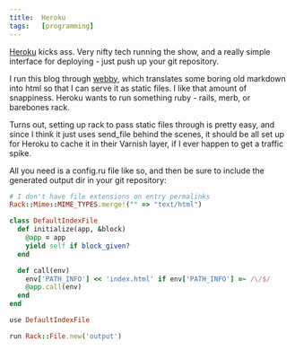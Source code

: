 ```yaml
---
title:  Heroku
tags:   [programming]
---
```


[Heroku][] kicks ass. Very nifty tech running the show, and a really simple interface for deploying - just push up your git repository.

I run this blog through [webby][], which translates some boring old markdown into html so that I can serve it as static files. I like that amount of snappiness.  Heroku wants to run something ruby - rails, merb, or barebones rack.

[Heroku]: http://heroku.com
[webby]: http://webby.rubyforge.org

Turns out, setting up rack to pass static files through is pretty easy, and since I think it just uses send_file behind the scenes, it should be all set up for Heroku to cache it in their Varnish layer, if I ever happen to get a traffic spike.

All you need is a config.ru file like so, and then be sure to include the generated output dir in your git repository:

~~~ruby
# I don't have file extensions on entry permalinks
Rack::Mime::MIME_TYPES.merge!("" => "text/html")

class DefaultIndexFile
  def initialize(app, &block)
    @app = app
    yield self if block_given?
  end

  def call(env)
    env['PATH_INFO'] << 'index.html' if env['PATH_INFO'] =~ /\/$/
    @app.call(env)
  end
end

use DefaultIndexFile

run Rack::File.new('output')
~~~
